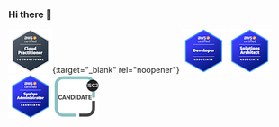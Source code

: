 ### Hi there 👋
[![alt text](aws-certified-cloud-practitioner..png)](https://www.credly.com/badges/c1ce1a32-0302-49d0-ae63-ba7ffa333bc2/public_url){:target="_blank" rel="noopener"}
![alt text](aws-certified-developer.png)
![alt text](aws-certified-solutions-architect.png)
![alt text](aws-certified-sysops-administrator.png)
![alt text](isc2-candidate.png)

<!--
**sphakamiso-git/sphakamiso-git** is a ✨ _special_ ✨ repository because its `README.md` (this file) appears on your GitHub profile.

Here are some ideas to get you started:

- 🔭 I’m currently working on ...
- 🌱 I’m currently learning ...
- 👯 I’m looking to collaborate on ...
- 🤔 I’m looking for help with ...
- 💬 Ask me about ...
- 📫 How to reach me: ...
- 😄 Pronouns: ...
- ⚡ Fun fact: ...
-->
